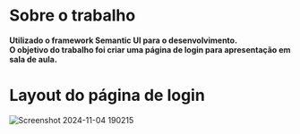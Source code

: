 # Sobre o trabalho
<b> Utilizado o framework Semantic UI para o desenvolvimento.<br/>
O objetivo do trabalho foi criar uma página de login para apresentação em sala de aula.</b>

# Layout do página de login
![Screenshot 2024-11-04 190215](https://github.com/user-attachments/assets/51b9c62a-7ad6-4d90-a4a1-5f91cd9aebb7)
